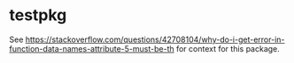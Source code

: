 # testpkg
See https://stackoverflow.com/questions/42708104/why-do-i-get-error-in-function-data-names-attribute-5-must-be-th for context for this package.
